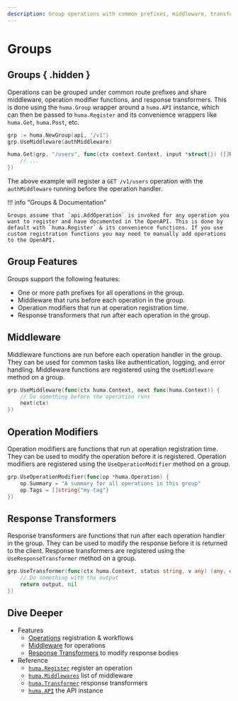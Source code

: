 ```yaml
---
description: Group operations with common prefixes, middleware, transformers, and more.
---
```


# Groups

## Groups { .hidden }

Operations can be grouped under common route prefixes and share middleware, operation modifier functions, and response transformers. This is done using the `huma.Group` wrapper around a `huma.API` instance, which can then be passed to `huma.Register` and its convenience wrappers like `huma.Get`, `huma.Post`, etc.

```go
grp := huma.NewGroup(api, "/v1")
grp.UseMiddleware(authMiddleware)

huma.Get(grp, "/users", func(ctx context.Context, input *struct{}) ([]User, error) {
	// ...
})
```

The above example will register a `GET /v1/users` operation with the `authMiddleware` running before the operation handler.

!!! info "Groups & Documentation"

    Groups assume that `api.AddOperation` is invoked for any operation you want to register and have documented in the OpenAPI. This is done by default with `huma.Register` & its convenience functions. If you use custom registration functions you may need to manually add operations to the OpenAPI.

## Group Features

Groups support the following features:

-   One or more path prefixes for all operations in the group.
-   Middleware that runs before each operation in the group.
-   Operation modifiers that run at operation registration time.
-   Response transformers that run after each operation in the group.

## Middleware

Middleware functions are run before each operation handler in the group. They can be used for common tasks like authentication, logging, and error handling. Middleware functions are registered using the `UseMiddleware` method on a group.

```go
grp.UseMiddleware(func(ctx huma.Context, next func(huma.Context)) {
	// Do something before the operation runs
	next(ctx)
})
```

## Operation Modifiers

Operation modifiers are functions that run at operation registration time. They can be used to modify the operation before it is registered. Operation modifiers are registered using the `UseOperationModifier` method on a group.

```go
grp.UseOperationModifier(func(op *huma.Operation) {
	op.Summary = "A summary for all operations in this group"
	op.Tags = []string{"my-tag"}
})
```

## Response Transformers

Response transformers are functions that run after each operation handler in the group. They can be used to modify the response before it is returned to the client. Response transformers are registered using the `UseResponseTransformer` method on a group.

```go
grp.UseTransformer(func(ctx huma.Context, status string, v any) (any, error) {
	// Do something with the output
	return output, nil
})
```

## Dive Deeper

-   Features
    -   [Operations](./operations.md) registration & workflows
    -   [Middleware](./middleware.md) for operations
    -   [Response Transformers](./response-transformers.md) to modify response bodies
-   Reference
    -   [`huma.Register`](https://pkg.go.dev/github.com/danielgtaylor/huma/v2#Register) register an operation
    -   [`huma.Middlewares`](https://pkg.go.dev/github.com/danielgtaylor/huma/v2#Middlewares) list of middleware
    -   [`huma.Transformer`](https://pkg.go.dev/github.com/danielgtaylor/huma/v2#Transformer) response transformers
    -   [`huma.API`](https://pkg.go.dev/github.com/danielgtaylor/huma/v2#API) the API instance
